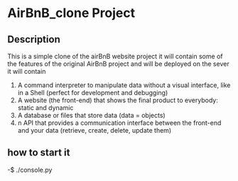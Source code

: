 # AirBnB_clone Project
 ## Description
  This is a simple clone of the airBnB website project it will contain some of the features of the original AirBnB project and will be deployed on the sever it will contain
   1. A command interpreter to manipulate data without a visual interface, like in a Shell (perfect for development and debugging)
   2. A website (the front-end) that shows the final product to everybody: static and dynamic
   3. A database or files that store data (data = objects)
   4. n API that provides a communication interface between the front-end and your data (retrieve, create, delete, update them)

   ## how to start it
   -$ ./console.py
   
